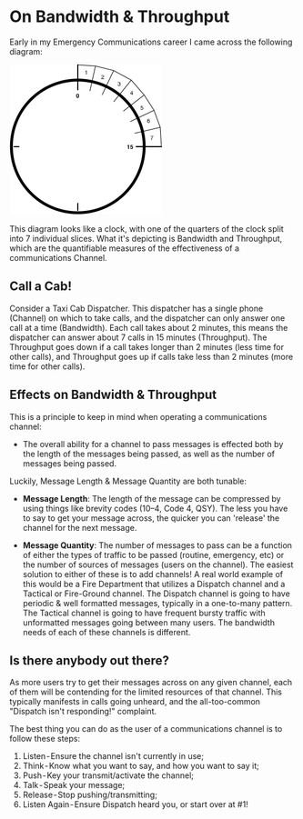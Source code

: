 # On Bandwidth & Throughput

Early in my Emergency Communications career I came across the following diagram:

![Time Slots](img/bandwidth/time_slots.png)

This diagram looks like a clock, with one of the quarters of the clock split 
into 7 individual slices. What it's depicting is Bandwidth and Throughput, 
which are the quantifiable measures of the effectiveness of a communications 
Channel.

## Call a Cab!

Consider a Taxi Cab Dispatcher.
This dispatcher has a single phone (Channel) on which to take calls, and the 
dispatcher can only answer one call at a time (Bandwidth). Each call takes 
about 2 minutes, this means the dispatcher can answer about 7 calls in 15 
minutes (Throughput). The Throughput goes down if a call takes longer than 2 
minutes (less time for other calls), and Throughput goes up if calls take less 
than 2 minutes (more time for other calls).

## Effects on Bandwidth & Throughput

This is a principle to keep in mind when operating a communications channel:

- The overall ability for a channel to pass messages is effected both by the 
length of the messages being passed, as well as the number of messages being 
passed.

Luckily, Message Length & Message Quantity are both tunable:

- **Message Length**: The length of the message can be compressed by using 
things like brevity codes (10–4, Code 4, QSY). The less you have to say to get 
your message across, the quicker you can 'release' the channel for the next 
message.

- **Message Quantity**: The number of messages to pass can be a function of 
either the types of traffic to be passed (routine, emergency, etc) or the 
number of sources of messages (users on the channel). The easiest solution to 
either of these is to add channels! A real world example of this would be a 
Fire Department that utilizes a Dispatch channel and a Tactical or 
Fire-Ground channel. The Dispatch channel is going to have periodic & well 
formatted messages, typically in a one-to-many pattern. The Tactical channel 
is going to have frequent bursty traffic with unformatted messages going 
between many users. The bandwidth needs of each of these channels is different.

## Is there anybody out there?

As more users try to get their messages across on any given channel, each of 
them will be contending for the limited resources of that channel. This 
typically manifests in calls going unheard, and the all-too-common "Dispatch 
isn't responding!" complaint.

The best thing you can do as the user of a communications channel is to follow 
these steps:

1. Listen - Ensure the channel isn't currently in use;
2. Think - Know what you want to say, and how you want to say it;
3. Push - Key your transmit/activate the channel;
4. Talk - Speak your message;
5. Release - Stop pushing/transmitting;
6. Listen Again - Ensure Dispatch heard you, or start over at #1!

